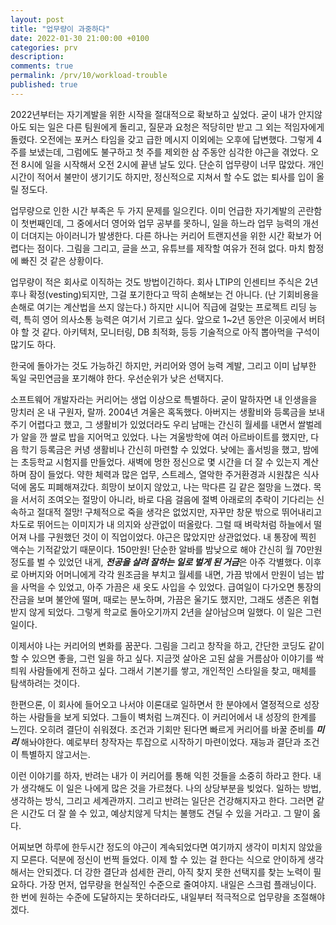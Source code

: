 ```yaml
---
layout: post
title: "업무량이 과중하다"
date: 2022-01-30 21:00:00 +0100
categories: prv
description: 
comments: true
permalink: /prv/10/workload-trouble
published: true
---
```


2022년부터는 자기계발을 위한 시작을 절대적으로 확보하고 싶었다. 굳이 내가 안지않아도 되는 일은 다른 팀원에게 돌리고, 질문과 요청은 적당히만 받고 그 외는 적임자에게 돌렸다. 오전에는 포커스 타임을 갖고 급한 메시지 이외에는 오후에 답변했다. 그렇게 4주를 보냈는데, 그럼에도 불구하고 첫 주를 제외한 삼 주동안 심각한 야근을 겪었다. 오전 8시에 일을 시작해서 오전 2시에 끝낸 날도 있다. 단순히 업무량이 너무 많았다. 개인 시간이 적어서 불만이 생기기도 하지만, 정신적으로 지쳐서 할 수도 없는 퇴사를 입이 올릴 정도다.

업무량으로 인한 시간 부족은 두 가지 문제를 일으킨다. 이미 언급한 자기계발의 곤란함이 첫번째인데, 그 중에서더 영어와 업무 공부를 못하니, 일을 하느라 업무 능력의 개선이 더뎌지는 아이러니가 발생한다. 다른 하나는 커리어 트랜지션을 위한 시간 확보가 어렵다는 점이다. 그림을 그리고, 글을 쓰고, 유튜브를 제작할 여유가 전혀 없다. 마치 함정에 빠진 것 같은 상황이다.

업무량이 적은 회사로 이직하는 것도 방법이긴하다. 회사 LTIP의 인센티브 주식은 2년 후나 확정(vesting)되지만, 그걸 포기한다고 딱히 손해보는 건 아니다. (난 기회비용을 손해로 여기는 계산법을 쓰지 않는다.) 하지만 시니어 직급에 걸맞는 프로젝트 리딩 능력, 특히 영어 의사소통 능력은 여기서 기르고 싶다. 앞으로 1~2년 동안은 이곳에서 버텨야 할 것 같다. 아키텍처, 모니터링, DB 최적화, 등등 기술적으로 아직 뽑아먹을 구석이 많기도 하다.

한국에 돌아가는 것도 가능하긴 하지만, 커리어와 영어 능력 계발, 그리고 이미 납부한 독일 국민연금을 포기해야 한다. 우선순위가 낮은 선택지다.

소프트웨어 개발자라는 커리어는 생업 이상으로 특별하다. 굳이 말하자면 내 인생을을 망치러 온 내 구원자, 랄까. 2004년 겨울은 혹독했다. 아버지는 생활비와 등록금을 보내주기 어렵다고 했고, 그 생활비가 있었더라도 우리 남매는 간신히 월세를 내면서 쌀벌레가 알을 깐 쌀로 밥을 지어먹고 있었다. 나는 겨울방학에 여러 아르바이트를 했지만, 다음 학기 등록금은 커녕 생활비나 간신히 마련할 수 있었다. 낮에는 홀서빙을 했고, 밤에는 초등학교 시험지를 만들었다. 새벽에 멍한 정신으로 몇 시간을 더 잘 수 있는지 계산하며 잠이 들었다. 약한 체력과 많은 업무, 스트레스, 열악한 주거환경과 시원찮은 식사 덕에 몸도 피폐해져갔다. 희망이 보이지 않았고, 나는 막다른 길 같은 절망을 느꼈다. 목을 서서히 조여오는 절망이 아니라, 바로 다음 걸음에 절벽 아래로의 추락이 기다리는 신속하고 절대적 절망! 구체적으로 죽을 생각은 없었지만, 자꾸만 창문 밖으로 뛰어내리고 차도로 뛰어드는 이미지가 내 의지와 상관없이 떠올랐다. 그럴 때 벼락처럼 하늘에서 떨어져 나를 구원했던 것이 이 직업이었다. 야근은 많았지만 상관없었다. 내 통장에 찍힌 액수는 기적같았기 때문이다. 150만원! 단순한 알바를 밤낮으로 해야 간신히 월 70만원 정도를 벌 수 있었던 내게, ***전공을 살려 잘하는 일로 벌게 된 거금***은 아주 각별했다. 이후로 아버지와 어머니에게 각각 원조금을 부치고 월세를 내면, 가끔 밖에서 만원이 넘는 밥을 사먹을 수 있었고, 아주 가끔은 새 옷도 사입을 수 있었다. 급여일이 다가오면 통장의 잔금을 보며 불안에 떨며, 때로는 분노하며, 가끔은 울기도 했지만, 그래도 생존은 위협받지 않게 되었다. 그렇게 학교로 돌아오기까지 2년을 살아남으며 일했다. 이 일은 그런 일이다.

이제서야 나는 커리어의 변화를 꿈꾼다. 그림을 그리고 창작을 하고, 간단한 코딩도 같이 할 수 있으면 좋을, 그런 일을 하고 싶다. 지금껏 살아온 고된 삶을 거름삼아 이야기를 싹틔워 사람들에게 전하고 싶다. 그래서 기본기를 쌓고, 개인적인 스타일을 찾고, 매체를 탐색하려는 것이다.

한편으론, 이 회사에 들어오고 나서야 이론대로 일하면서 한 분야에서 열정적으로 성장하는 사람들을 보게 되었다. 그들이 벽처럼 느껴진다. 이 커리어에서 내 성장의 한계를 느낀다. 오히려 결단이 쉬워졌다. 조건과 기회만 된다면 빠르게 커리어를 바꿀 준비를 ***미리*** 해놔야한다. 예로부터 창작자는 투잡으로 시작하기 마련이었다. 재능과 결단과 조건이 특별하지 않고서는.

이런 이야기를 하자, 반려는 내가 이 커리어를 통해 익힌 것들을 소중히 하라고 한다. 내가 생각해도 이 일은 나에게 많은 것을 가르쳤다. 나의 상당부분을 빚었다. 일하는 방법, 생각하는 방식, 그리고 세계관까지. 그리고 반려는 일단은 건강해지자고 한다. 그러면 같은 시간도 더 잘 쓸 수 있고, 예상치않게 닥치는 불행도 견딜 수 있을 거라고. 그 말이 옳다.

어찌보면 하루에 한두시간 정도의 야근이 계속되었다면 여기까지 생각이 미치지 않았을지 모른다. 덕분에 정신이 번쩍 들었다. 이제 할 수 있는 걸 한다는 식으로 안이하게 생각해서는 안되겠다. 더 강한 결단과 섬세한 관리, 아직 찾지 못한 선택지를 찾는 노력이 필요하다. 가장 먼저, 업무량을 현실적인 수준으로 줄여야지. 내일은 스크럼 플래닝이다. 한 번에 원하는 수준에 도달하지는 못하더라도, 내일부터 적극적으로 업무량을 조절해야겠다.
